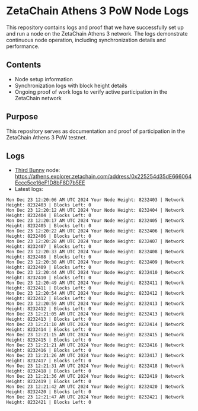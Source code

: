 # ZetaChain Athens 3 PoW Node Logs
This repository contains logs and proof that we have successfully set up and run a node on the ZetaChain Athens 3 network. The logs demonstrate continuous node operation, including synchronization details and performance.

## Contents
- Node setup information
- Synchronization logs with block height details
- Ongoing proof of work logs to verify active participation in the ZetaChain network

## Purpose
This repository serves as documentation and proof of participation in the ZetaChain Athens 3 PoW testnet.

## Logs

- [Third Bunny](https://thirdbunny.xyz/) node: https://athens.explorer.zetachain.com/address/0x225254d35dE666064Eccc5ce16eF1D8bF8D7b5EE
- Latest logs:
```
Mon Dec 23 12:20:06 AM UTC 2024 Your Node Height: 8232403 | Network Height: 8232403 | Blocks Left: 0
Mon Dec 23 12:20:12 AM UTC 2024 Your Node Height: 8232404 | Network Height: 8232404 | Blocks Left: 0
Mon Dec 23 12:20:17 AM UTC 2024 Your Node Height: 8232405 | Network Height: 8232405 | Blocks Left: 0
Mon Dec 23 12:20:22 AM UTC 2024 Your Node Height: 8232406 | Network Height: 8232406 | Blocks Left: 0
Mon Dec 23 12:20:28 AM UTC 2024 Your Node Height: 8232407 | Network Height: 8232407 | Blocks Left: 0
Mon Dec 23 12:20:33 AM UTC 2024 Your Node Height: 8232408 | Network Height: 8232408 | Blocks Left: 0
Mon Dec 23 12:20:38 AM UTC 2024 Your Node Height: 8232409 | Network Height: 8232409 | Blocks Left: 0
Mon Dec 23 12:20:44 AM UTC 2024 Your Node Height: 8232410 | Network Height: 8232410 | Blocks Left: 0
Mon Dec 23 12:20:49 AM UTC 2024 Your Node Height: 8232411 | Network Height: 8232411 | Blocks Left: 0
Mon Dec 23 12:20:54 AM UTC 2024 Your Node Height: 8232412 | Network Height: 8232412 | Blocks Left: 0
Mon Dec 23 12:20:59 AM UTC 2024 Your Node Height: 8232413 | Network Height: 8232412 | Blocks Left: 0
Mon Dec 23 12:21:05 AM UTC 2024 Your Node Height: 8232413 | Network Height: 8232413 | Blocks Left: 0
Mon Dec 23 12:21:10 AM UTC 2024 Your Node Height: 8232414 | Network Height: 8232414 | Blocks Left: 0
Mon Dec 23 12:21:15 AM UTC 2024 Your Node Height: 8232415 | Network Height: 8232415 | Blocks Left: 0
Mon Dec 23 12:21:21 AM UTC 2024 Your Node Height: 8232416 | Network Height: 8232416 | Blocks Left: 0
Mon Dec 23 12:21:26 AM UTC 2024 Your Node Height: 8232417 | Network Height: 8232417 | Blocks Left: 0
Mon Dec 23 12:21:31 AM UTC 2024 Your Node Height: 8232418 | Network Height: 8232418 | Blocks Left: 0
Mon Dec 23 12:21:36 AM UTC 2024 Your Node Height: 8232419 | Network Height: 8232419 | Blocks Left: 0
Mon Dec 23 12:21:42 AM UTC 2024 Your Node Height: 8232420 | Network Height: 8232420 | Blocks Left: 0
Mon Dec 23 12:21:47 AM UTC 2024 Your Node Height: 8232421 | Network Height: 8232421 | Blocks Left: 0
```
